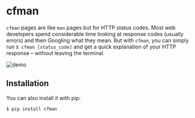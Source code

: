 # cfman

`cfman` pages are like `man` pages but for HTTP status codes. Most web developers spend considerable time looking at response codes (usually errors) and then Googling what they mean. But with `cfman`, you can simply run `$ cfman [status_code]` and get a quick explanation of your HTTP response – without leaving the terminal.

![demo](assets/demo.gif)

## Installation

You can also install it with pip:

`$ pip install cfman`

